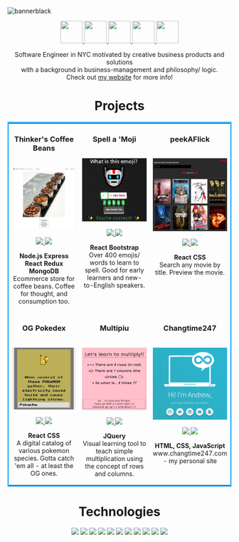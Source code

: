 ![bannerblack](https://user-images.githubusercontent.com/86252224/199873712-5329cb3e-ac84-474f-add7-371c17366a07.png)

<p align="center">
  <a href="https://www.changtime247.com" target="_blank" >
      <img src="https://raw.githubusercontent.com/FortAwesome/Font-Awesome/6.x/svgs/solid/globe.svg" width="50" height="50">
  </a>
  <a href="https://www.linkedin.com/in/changtime247/" target="_blank">
      <img src="https://raw.githubusercontent.com/FortAwesome/Font-Awesome/6.x/svgs/brands/linkedin.svg" width="50" height="50">
  </a>
  <a href="https://twitter.com/changtime247" target="_blank">
      <img src="https://raw.githubusercontent.com/FortAwesome/Font-Awesome/6.x/svgs/brands/twitter.svg" width="50" height="50">
  </a>
  <a href="https://angel.co/u/changtime247" target="_blank">
      <img src="https://raw.githubusercontent.com/FortAwesome/Font-Awesome/6.x/svgs/brands/angellist.svg" width="50" height="50">
  </a>
  <a href="https://changtime247.com/images/Andrew%20Chang%20-%20Resume.pdf" target="_blank">
      <img src="https://raw.githubusercontent.com/FortAwesome/Font-Awesome/6.x/svgs/solid/file-pdf.svg" width="50" height="50">
  </a>
</p>

<p align='center'>Software Engineer in NYC motivated by creative business products and solutions <br/>with a background in business-management and philosophy/ logic.<br/>Check out <a href="https://www.changtime247.com">my website</a> for more info!</p>

<h1 align="center">Projects</h1>
<table bordercolor="#37b5ff">
  
  <tr>
    <td width="33%" valign="top" align='center'>
      <h3 align="center">Thinker's Coffee Beans</h3>
        <br />
        <a target="_blank" href="https://thinkerscoffeebeans.onrender.com/">
            <img src="s/thinkersGithubPhoto.png" width="100%" alt="Ecommerce Coffee Bean Shop"/>
        </a>
        <br />
        <p align="center">
          
  <a href="https://github.com/changtime247/ThinkersCoffeeBeans" target="_blank">
    <img src="https://img.shields.io/static/v1?label=|&message=REPO&color=184f72&style=plastic&logo=github&logo-color=white"/>
  </a>  
  <a href="https://thinkerscoffeebeans.onrender.com/" target="_blank">
    <img src="https://img.shields.io/static/v1?label=|&message=WEBSITE&color=2c90cc&style=plastic&logo=wordpress&logo-color=white"/>
  </a>
      </p>
        <p><strong>Node.js Express React Redux MongoDB</strong> <br/>Ecommerce store for coffee beans. Coffee for thought, and consumption too.</p>
    </td>
    <td width="33%" valign="top" align='center'>
      <h3 align="center">Spell a 'Moji</h3>
        <br />
      <a target="_blank" href="https://www.spellamoji.com/">
            <img src="./s/spellamoji.png" width="100%"  alt="spellAMoji spelling app"/>
        </a>
        <br />
        <p align="center">
          
  <a href="https://github.com/changtime247/SpellAMoji" target="_blank">
    <img src="https://img.shields.io/static/v1?label=|&message=REPO&color=184f72&style=plastic&logo=github&logo-color=white"/>
  </a>
  <a href="https://www.spellamoji.com/" target="_blank">
    <img src="https://img.shields.io/static/v1?label=|&message=WEBSITE&color=2c90cc&style=plastic&logo=wordpress&logo-color=white"/>
  </a>
      </p>
        <p><strong>React Bootstrap</strong><br/>Over 400 emojis/ words to learn to spell. Good for early learners and new-to-English speakers.</p>
    </td>
    <td width="33%" valign="top" align='center'>
      <h3 align="center">peekAFlick</h3>
      <br />
        <a target="_blank" href="https://peekaflick.netlify.app/">
          <img src="./s/peekAFlickPhoto.png" width="100%" alt="peekAFlick"/>
        </a>
      <br />
        <p align="center">
  <a href="https://github.com/changtime247/peekAFlick" target="_blank">
    <img src="https://img.shields.io/static/v1?label=|&message=REPO&color=184f72&style=plastic&logo=github&logo-color=white"/>
  </a>
  <a href="https://peekaflick.netlify.app/" target="_blank">
    <img src="https://img.shields.io/static/v1?label=|&message=WEBSITE&color=2c90cc&style=plastic&logo=wordpress&logo-color=white"/>
  </a>
      </p>
        <p><strong>React CSS</strong><br/>Search any movie by title. Preview the movie.</p>
    </td>

  </tr>
  <tr>
    <td width="33%" valign="top" align='center'>
      <h3 align="center">OG Pokedex</h3>
        <br />
        <a target="_blank" href="https://ogpokedex.netlify.app/">
            <img src="s/ogpokedex.png" width="100%" alt="Pokedex"/>
        </a>
        <br />
        <p align="center">
          
  <a href="https://github.com/changtime247/OG-Pokedex" target="_blank">
    <img src="https://img.shields.io/static/v1?label=|&message=REPO&color=184f72&style=plastic&logo=github&logo-color=white"/>
  </a>  
  <a href="https://ogpokedex.netlify.app/" target="_blank">
    <img src="https://img.shields.io/static/v1?label=|&message=WEBSITE&color=2c90cc&style=plastic&logo=wordpress&logo-color=white"/>
  </a>
      </p>
        <p><strong>React CSS</strong> <br/>A digital catalog of various pokemon species. Gotta catch 'em all - at least the OG ones.</p>
    </td>
    <td width="33%" valign="top" align='center'>
      <h3 align="center">Multipiu</h3>
        <br />
      <a target="_blank" href="https://multipiu.pages.dev/">
            <img src="./s/multipiu.png" width="100%"  alt="multipiu multiplication"/>
        </a>
        <br />
        <p align="center">
          
  <a href="https://github.com/changtime247/Multipiu" target="_blank">
    <img src="https://img.shields.io/static/v1?label=|&message=REPO&color=184f72&style=plastic&logo=github&logo-color=white"/>
  </a>
  <a href="https://multipiu.pages.dev/" target="_blank">
    <img src="https://img.shields.io/static/v1?label=|&message=WEBSITE&color=2c90cc&style=plastic&logo=wordpress&logo-color=white"/>
  </a>
      </p>
        <p><strong>JQuery</strong><br/>Visual learning tool to teach simple multiplication using the concept of rows and columns.</p>
    </td>
    <td width="33%" valign="top" align='center'>
      <h3 align="center">Changtime247</h3>
      <br />
        <a target="_blank" href="https://changtime247.com/">
          <img src="./s/personalSiteScreenshot.png" width="100%" alt="changtime247"/>
        </a>
      <br />
        <p align="center">
  <a href="https://github.com/changtime247/changtime247" target="_blank">
    <img src="https://img.shields.io/static/v1?label=|&message=REPO&color=184f72&style=plastic&logo=github&logo-color=white"/>
  </a>
  <a href="https://changtime247.com/" target="_blank">
    <img src="https://img.shields.io/static/v1?label=|&message=WEBSITE&color=2c90cc&style=plastic&logo=wordpress&logo-color=white"/>
  </a>
      </p>
        <p><strong>HTML, CSS, JavaScript</strong><br/>www.changtime247.com<br/>- my personal site</p>
    </td>

  </tr>
</table>

<h1 align="center">Technologies</h1>

<p align="center">
    <img src="https://img.shields.io/static/v1?label=|&message=HTML5&color=1b597e&style=plastic&logo=html5"/>
    <img src="https://img.shields.io/static/v1?label=|&message=CSS3&color=1b597e&style=plastic&logo=css3"/>
    <img src="https://img.shields.io/static/v1?label=|&message=BOOTSTRAP&color=1b597e&style=plastic&logo=bootstrap"/>
    <img src="https://img.shields.io/static/v1?label=|&message=JAVASCRIPT&color=1b597e&style=plastic&logo=javascript"/>
    <img src="https://img.shields.io/static/v1?label=|&message=NODE.JS&color=1b597e&style=plastic&logo=node.js"/>
    <img src="https://img.shields.io/static/v1?label=|&message=REACT&color=1b597e&style=plastic&logo=react"/>
    <img src="https://img.shields.io/static/v1?label=|&message=REDUX.JS&color=1b597e&style=plastic&logo=redux"/>
    <img src="https://img.shields.io/static/v1?label=|&message=MONGO-DB&color=1b597e&style=plastic&logo=mongodb"/>
    <img src="https://img.shields.io/static/v1?label=|&message=EXPRESS&color=1b597e&style=plastic&logo=express"/>
    <img src="https://img.shields.io/static/v1?label=|&message=GIT&color=1b597e&style=plastic&logo=git"/>
    <img src="https://img.shields.io/static/v1?label=|&message=GITHUB&color=1b597e&style=plastic&logo=github"/>
</p>
